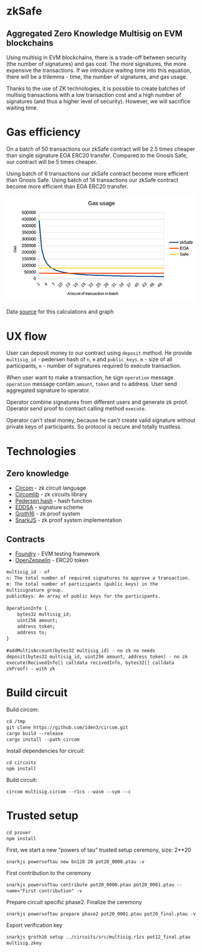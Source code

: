 # zkSafe

## Aggregated Zero Knowledge Multisig on EVM blockchains

Using multisig in EVM blockchains, there is a trade-off between security (the number of signatures) and gas cost. The more signatures, the more expensive the transactions. If we introduce waiting time into this equation, there will be a trilemma - time, the number of signatures, and gas usage.

Thanks to the use of ZK technologies, it is possible to create batches of multisig transactions with a low transaction cost and a high number of signatures (and thus a higher level of security). However, we will sacrifice waiting time.

# Gas efficiency

On a batch of 50 transactions our zkSafe contract will be 2.5 times cheaper than single signature EOA ERC20 transfer. Compared to the Gnosis Safe, our contract will be 5 times cheaper.

Using batch of 6 transactions our zkSafe contract become more efficient than Gnosis Safe. Using batch of 14 transactions our zkSafe contract become more efficient than EOA ERC20 transfer.

![alt text](gas_usage/graph.png)

Data [source](/gas_usage/gas_usage.py) for this calculations and graph

# UX flow

User can deposit money to our contract using `deposit` method. He provide `multisig_id` - pedersen hash of `n`, `m` and `public_keys`. `m` - size of all participants, `n` - number of signatures required to execute transaction.

When user want to make a transaction, he sign `operation` message. `operation` message contain `amount`, `token` and `to` address. User send aggregated signature to operator.

Operator combine signatures from different users and generate zk proof. Operator send proof to contract calling method `execute`.

Operator can't steal money, because he can't create valid signature without private keys of participants. So protocol is secure and totally trustless.

# Technologies

## Zero knowledge

- [Circom](https://github.com/iden3/circom) - zk circuit language
- [Circomlib](https://github.com/iden3/circomlib) - zk circuits library
- [Pedersen hash](https://github.com/iden3/circomlib/blob/master/circuits/pedersen.circom) - hash function
- [EDDSA](https://github.com/iden3/circomlib/blob/master/circuits/eddsa.circom) - signature scheme
- [Groth16](https://eprint.iacr.org/2016/260.pdf) - zk proof system
- [SnarkJS](https://github.com/iden3/snarkjs) - zk proof system implementation

## Contracts

- [Foundry](https://github.com/foundry-rs/foundry) - EVM testing framework
- [OpenZeppelin](contracts/lib/openzeppelin-contracts) - ERC20 token

```
multisig_id - of
n: The total number of required signatures to approve a transaction.
m: The total number of participants (public keys) in the multisignature group.
publicKeys: An array of public keys for the participants.

OperationInfo {
    bytes32 multisig_id;
    uint256 amount;
    address token;
    address to;
}

#addMultisAccount(bytes32 multisig_id) - no zk no needs
deposit(bytes32 multisig_id, uint256 amount, address token) - no zk
execute(RecivedInfo[] calldata recivedInfo, bytes32[] calldata zkProof) - with zk
```

# Build circuit

Build circom:

```
cd /tmp
git clone https://github.com/iden3/circom.git
cargo build --release
cargo install --path circom
```

Install dependencies for circuit:


```
cd circuits
npm install
```

Build circuit:

```
circom multisig.circom --r1cs --wasm --sym --c
```

# Trusted setup

```
cd prover
npm install
```

First, we start a new "powers of tau" trusted setup ceremony, size: 2**20

```
snarkjs powersoftau new bn128 20 pot20_0000.ptau -v
```

First contribution to the ceremony

```
snarkjs powersoftau contribute pot20_0000.ptau pot20_0001.ptau --name="First contribution" -v
```

Prepare circuit specific phase2. Finalize the ceremony

```
snarkjs powersoftau prepare phase2 pot20_0001.ptau pot20_final.ptau -v
```

Export verification key

```
snarkjs groth16 setup ../circuits/src/multisig.r1cs pot12_final.ptau multisig.zkey
```